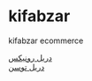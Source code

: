 # kifabzar
kifabzar ecommerce

<a href='https://www.kifabzar.com/brand/9/RONIX'>دریل رونیکس</a>
<br/>
<a href='https://www.kifabzar.com/brand/3/Tosan'>دریل توسن</a>
